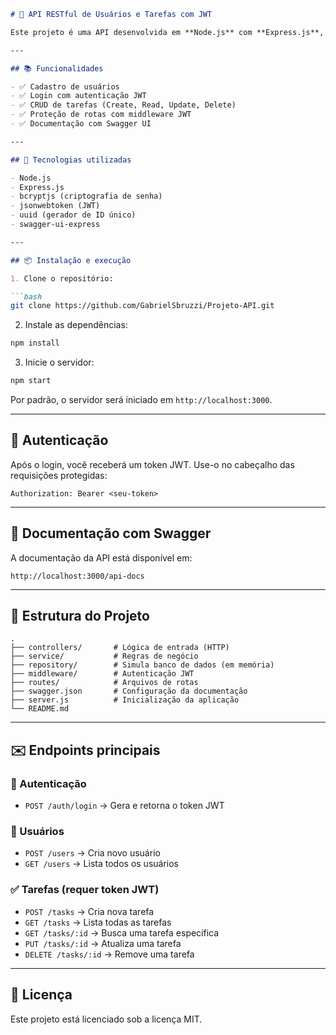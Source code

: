 ````markdown
# 🚀 API RESTful de Usuários e Tarefas com JWT

Este projeto é uma API desenvolvida em **Node.js** com **Express.js**, que permite o cadastro de usuários, autenticação via JWT e gerenciamento de tarefas. Os dados são mantidos em memória.

---

## 📚 Funcionalidades

- ✅ Cadastro de usuários
- ✅ Login com autenticação JWT
- ✅ CRUD de tarefas (Create, Read, Update, Delete)
- ✅ Proteção de rotas com middleware JWT
- ✅ Documentação com Swagger UI

---

## 🧪 Tecnologias utilizadas

- Node.js
- Express.js
- bcryptjs (criptografia de senha)
- jsonwebtoken (JWT)
- uuid (gerador de ID único)
- swagger-ui-express

---

## 📦 Instalação e execução

1. Clone o repositório:

```bash
git clone https://github.com/GabrielSbruzzi/Projeto-API.git
````

2. Instale as dependências:

```bash
npm install
```

3. Inicie o servidor:

```bash
npm start
```

Por padrão, o servidor será iniciado em `http://localhost:3000`.

---

## 🔐 Autenticação

Após o login, você receberá um token JWT. Use-o no cabeçalho das requisições protegidas:

```
Authorization: Bearer <seu-token>
```

---

## 📘 Documentação com Swagger

A documentação da API está disponível em:

```
http://localhost:3000/api-docs
```

---

## 📂 Estrutura do Projeto

```
.
├── controllers/       # Lógica de entrada (HTTP)
├── service/           # Regras de negócio
├── repository/        # Simula banco de dados (em memória)
├── middleware/        # Autenticação JWT
├── routes/            # Arquivos de rotas
├── swagger.json       # Configuração da documentação
├── server.js          # Inicialização da aplicação
└── README.md
```

---

## ✉️ Endpoints principais

### 🔐 Autenticação

* `POST /auth/login` → Gera e retorna o token JWT

### 👤 Usuários

* `POST /users` → Cria novo usuário
* `GET /users` → Lista todos os usuários

### ✅ Tarefas (requer token JWT)

* `POST /tasks` → Cria nova tarefa
* `GET /tasks` → Lista todas as tarefas
* `GET /tasks/:id` → Busca uma tarefa específica
* `PUT /tasks/:id` → Atualiza uma tarefa
* `DELETE /tasks/:id` → Remove uma tarefa

---

## 📝 Licença

Este projeto está licenciado sob a licença MIT.
